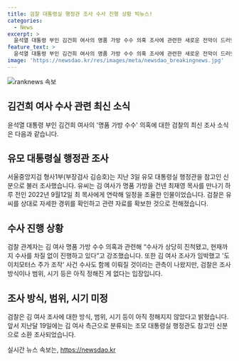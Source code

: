```yaml
---
title: 검찰 대통령실 행정관 조사 수사 진행 상황 빅뉴스!
categories:
  - News
excerpt: >
  윤석열 대통령 부인 김건희 여사의 명품 가방 수수 의혹 조사에 관련한 새로운 전막이 드러났다. 검찰은 김 여사 측근인 다른 대통령실 행정관을 참고인 신분으로 소환해 조사했다. 이에 따라 김 여사 조사가 더욱 가시화되고, 다른 사건 수사도 이어질 수 있다는 관측도 나오고 있다. 그러나 검찰은 아직 조사 방식, 범위, 시기 등을 확정하지 않았다고 밝혔다. 현재까지 수사는 차질 없이 진행 중이며, 미래의 발전에 관심이 집중되고 있다.
feature_text: >
  윤석열 대통령 부인 김건희 여사의 명품 가방 수수 의혹 조사에 관련한 새로운 전막이 드러났다. 검찰은 김 여사 측근인 다른 대통령실 행정관을 참고인 신분으로 소환해 조사했다. 이에 따라 김 여사 조사가 더욱 가시화되고, 다른 사건 수사도 이어질 수 있다는 관측도 나오고 있다. 그러나 검찰은 아직 조사 방식, 범위, 시기 등을 확정하지 않았다고 밝혔다. 현재까지 수사는 차질 없이 진행 중이며, 미래의 발전에 관심이 집중되고 있다.
image: 'https://newsdao.kr/res/images/meta/newsdao_breakingnews.jpg'
---
```


<p><img src="https://newsdao.kr/res/images/meta/newsdao_breakingnews.jpg" alt="ranknews 속보" /></p>

<h2 data-ke-size="size26">김건희 여사 수사 관련 최신 소식</h2>

<p data-ke-size="size16">윤석열 대통령 부인 김건희 여사의 '명품 가방 수수' 의혹에 대한 검찰의 최신 조사 소식은 다음과 같습니다.</p>

<h2>유모 대통령실 행정관 조사</h2>

<p data-ke-size="size16">서울중앙지검 형사1부(부장검사 김승호)는 지난 3일 유모 대통령실 행정관을 참고인 신분으로 불러 조사했습니다. 유씨는 김 여사가 명품 가방을 건넨 최재영 목사를 만나기 하루 전인 2022년 9월12일 최 목사에게 연락해 일정을 조율한 인물이었습니다. 검찰은 유씨를 상대로 자세한 경위를 확인하고 관련 자료를 확보한 것으로 전해졌습니다.</p>

<h2>수사 진행 상황</h2>

<p data-ke-size="size16">검찰 관계자는 김 여사 명품 가방 수수 의혹과 관련해 “수사가 상당히 진척됐고, 현재까지 수사를 차질 없이 진행하고 있다”고 강조했습니다. 또한 김 여사 조사가 임박했고 '도이치모터스 주가 조작' 사건 수사도 함께 이뤄질 것이라는 관측이 나왔지만, 검찰은 조사 방식이나 범위, 시기 등은 아직 정해진 게 없다는 입장입니다.</p>

<h2>조사 방식, 범위, 시기 미정</h2>

<p data-ke-size="size16">검찰은 김 여사 조사에 대한 방식, 범위, 시기 등이 아직 정해지지 않았다고 밝혔습니다. 앞서 지난달 19일에는 김 여사 측근으로 분류되는 조모 대통령실 행정관도 참고인 신분으로 소환 조사되었습니다.</p>
실시간 뉴스 속보는, <a href="https://newsdao.kr" rel="dofollow">https://newsdao.kr</a>



